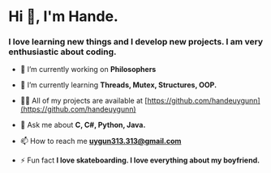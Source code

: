 <h1 align="left">Hi 👋, I'm Hande.</h1>
<h3 align="left">I love learning new things and I develop new projects. I am very enthusiastic about coding.</h3>

- 🔭 I’m currently working on **Philosophers**

- 🌱 I’m currently learning **Threads, Mutex, Structures, OOP.**

- 👨‍💻 All of my projects are available at [https://github.com/handeuygunn](https://github.com/handeuygunn)

- 💬 Ask me about **C, C#, Python, Java.**

- 📫 How to reach me **uygun313.313@gmail.com**

- ⚡ Fun fact **I love skateboarding. I love everything about my boyfriend.**

